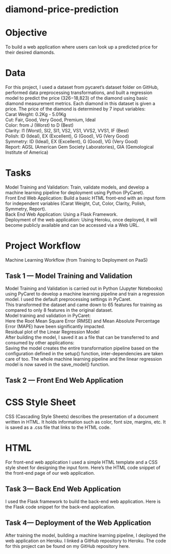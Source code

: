 # diamond-price-prediction

# Objective
To build a web application where users can look up a predicted price for their desired diamonds.  
# Data
For this project, I used a dataset from pycaret’s dataset folder on GitHub, performed data preprocessing transformations, and built a regression model to predict the price ($326-$18,823) of the diamond using basic diamond measurement metrics. Each diamond in this dataset is given a price. The price of the diamond is determined by 7 input variables:  
Carat Weight: 0.2Kg - 5.01Kg  
Cut: Fair, Good, Very Good, Premium, Ideal  
Color: from J (Worst) to D (Best)  
Clarity: I1 (Worst), SI2, SI1, VS2, VS1, VVS2, VVS1, IF (Best)  
Polish: ID (Ideal), EX (Excellent), G (Good), VG (Very Good)  
Symmetry: ID (Ideal), EX (Excellent), G (Good), VG (Very Good)  
Report: AGSL (American Gem Society Laboratories), GIA (Gemological Institute of America)  

# Tasks
Model Training and Validation: Train, validate models, and develop a machine learning pipeline for deployment using Python (PyCaret).  
Front End Web Application: Build a basic HTML front-end with an input form for independent variables (Carat Weight, Cut, Color, Clarity, Polish, Symmetry, Report).  
Back End Web Application: Using a Flask Framework.  
Deployment of the web application: Using Heroku, once deployed, it will become publicly available and can be accessed via a Web URL.  
# Project Workflow

Machine Learning Workflow (from Training to Deployment on PaaS)
## Task 1 — Model Training and Validation
Model Training and Validation is carried out in Python (Jupyter Notebooks) using PyCaret to develop a machine learning pipeline and train a regression model. I used the default preprocessing settings in PyCaret.  
This transformed the dataset and came down to 65 features for training as compared to only 8 features in the original dataset.  
Model training and validation in PyCaret:  
Here the Root Mean Square Error (RMSE) and Mean Absolute Percentage Error (MAPE) have been significantly impacted.  
Residual plot of the Linear Regression Model  
After building the model, I saved it as a file that can be transferred to and consumed by other applications:  
Saving the model creates the entire transformation pipeline based on the configuration defined in the setup() function, inter-dependencies are taken care of too. The whole machine learning pipeline and the linear regression model is now saved in the save_model() function.  
## Task 2 — Front End Web Application
# CSS Style Sheet
CSS (Cascading Style Sheets) describes the presentation of a document written in HTML. It holds information such as color, font size, margins, etc. It is saved as a .css file that links to the HTML code.  

# HTML
For front-end web application I used a simple HTML template and a CSS style sheet for designing the input form. Here’s the HTML code snippet of the front-end page of our web application.  

## Task 3— Back End Web Application
I used the Flask framework to build the back-end web application. Here is the Flask code snippet for the back-end application.  

## Task 4— Deployment of the Web Application
After training the model, building a machine learning pipeline, I deployed the web application on Heroku. I linked a GitHub repository to Heroku. The code for this project can be found on my GitHub repository here.  
